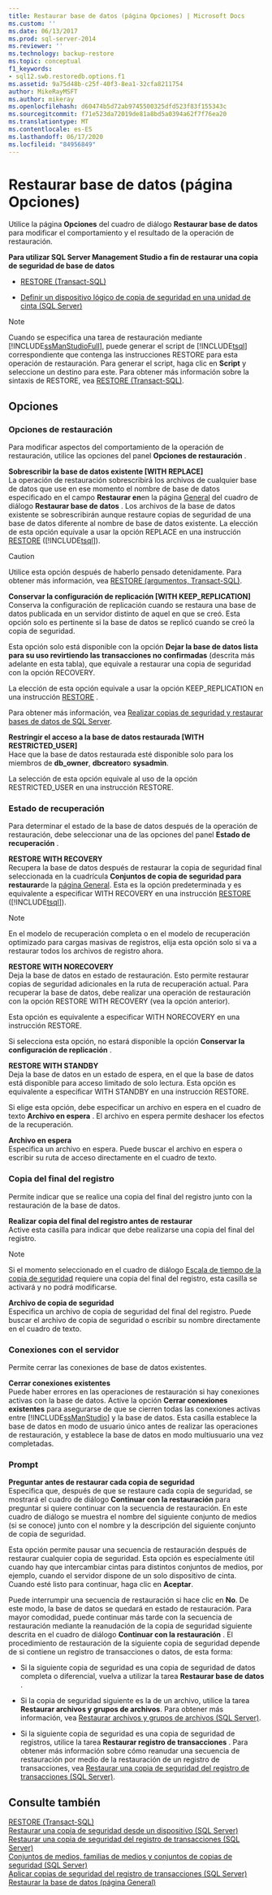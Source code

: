 ```yaml
---
title: Restaurar base de datos (página Opciones) | Microsoft Docs
ms.custom: ''
ms.date: 06/13/2017
ms.prod: sql-server-2014
ms.reviewer: ''
ms.technology: backup-restore
ms.topic: conceptual
f1_keywords:
- sql12.swb.restoredb.options.f1
ms.assetid: 9a75d48b-c25f-40f3-8ea1-32cfa8211754
author: MikeRayMSFT
ms.author: mikeray
ms.openlocfilehash: d60474b5d72ab9745500325dfd523f83f155343c
ms.sourcegitcommit: f71e523da72019de81a8bd5a0394a62f7f76ea20
ms.translationtype: MT
ms.contentlocale: es-ES
ms.lasthandoff: 06/17/2020
ms.locfileid: "84956849"
---
```

# <a name="restore-database-options-page"></a>Restaurar base de datos (página Opciones)
  Utilice la página **Opciones** del cuadro de diálogo **Restaurar base de datos** para modificar el comportamiento y el resultado de la operación de restauración.  
  
 **Para utilizar SQL Server Management Studio a fin de restaurar una copia de seguridad de base de datos**  
  
-   [RESTORE &#40;Transact-SQL&#41;](/sql/t-sql/statements/restore-statements-transact-sql)  
  
-   [Definir un dispositivo lógico de copia de seguridad en una unidad de cinta &#40;SQL Server&#41;](define-a-logical-backup-device-for-a-tape-drive-sql-server.md)  
  
> [!NOTE]  
>  Cuando se especifica una tarea de restauración mediante [!INCLUDE[ssManStudioFull](../../includes/ssmanstudiofull-md.md)], puede generar el script de [!INCLUDE[tsql](../../includes/tsql-md.md)] correspondiente que contenga las instrucciones RESTORE para esta operación de restauración. Para generar el script, haga clic en **Script** y seleccione un destino para este. Para obtener más información sobre la sintaxis de RESTORE, vea [RESTORE &#40;Transact-SQL&#41;](/sql/t-sql/statements/restore-statements-transact-sql).  
  
## <a name="options"></a>Opciones  
  
### <a name="restore-options"></a>Opciones de restauración  
 Para modificar aspectos del comportamiento de la operación de restauración, utilice las opciones del panel **Opciones de restauración** .  
  
 **Sobrescribir la base de datos existente [WITH REPLACE]**  
 La operación de restauración sobrescribirá los archivos de cualquier base de datos que use en ese momento el nombre de base de datos especificado en el campo **Restaurar en**en la página [General](../../integration-services/general-page-of-integration-services-designers-options.md) del cuadro de diálogo **Restaurar base de datos** . Los archivos de la base de datos existente se sobrescribirán aunque restaure copias de seguridad de una base de datos diferente al nombre de base de datos existente. La elección de esta opción equivale a usar la opción REPLACE en una instrucción [RESTORE](/sql/t-sql/statements/restore-statements-arguments-transact-sql) ([!INCLUDE[tsql](../../includes/tsql-md.md)]).  
  
> [!CAUTION]  
>  Utilice esta opción después de haberlo pensado detenidamente. Para obtener más información, vea [RESTORE &#40;argumentos, Transact-SQL&#41;](/sql/t-sql/statements/restore-statements-arguments-transact-sql).  
  
 **Conservar la configuración de replicación [WITH KEEP_REPLICATION]**  
 Conserva la configuración de replicación cuando se restaura una base de datos publicada en un servidor distinto de aquel en que se creó. Esta opción solo es pertinente si la base de datos se replicó cuando se creó la copia de seguridad.  
  
 Esta opción solo está disponible con la opción **Dejar la base de datos lista para su uso revirtiendo las transacciones no confirmadas** (descrita más adelante en esta tabla), que equivale a restaurar una copia de seguridad con la opción RECOVERY.  
  
 La elección de esta opción equivale a usar la opción KEEP_REPLICATION en una instrucción [RESTORE](/sql/t-sql/statements/restore-statements-transact-sql) .  
  
 Para obtener más información, vea [Realizar copias de seguridad y restaurar bases de datos de SQL Server](../replication/administration/back-up-and-restore-replicated-databases.md).  
  
 **Restringir el acceso a la base de datos restaurada [WITH RESTRICTED_USER]**  
 Hace que la base de datos restaurada esté disponible solo para los miembros de **db_owner**, **dbcreator**o **sysadmin**.  
  
 La selección de esta opción equivale al uso de la opción RESTRICTED_USER en una instrucción RESTORE.  
  
### <a name="recovery-state"></a>Estado de recuperación  
 Para determinar el estado de la base de datos después de la operación de restauración, debe seleccionar una de las opciones del panel **Estado de recuperación** .  
  
 **RESTORE WITH RECOVERY**  
 Recupera la base de datos después de restaurar la copia de seguridad final seleccionada en la cuadrícula **Conjuntos de copia de seguridad para restaurar**de la [página General](../../integration-services/general-page-of-integration-services-designers-options.md). Esta es la opción predeterminada y es equivalente a especificar WITH RECOVERY en una instrucción [RESTORE](/sql/t-sql/statements/restore-statements-arguments-transact-sql) ([!INCLUDE[tsql](../../includes/tsql-md.md)]).  
  
> [!NOTE]  
>  En el modelo de recuperación completa o en el modelo de recuperación optimizado para cargas masivas de registros, elija esta opción solo si va a restaurar todos los archivos de registro ahora.  
  
 **RESTORE WITH NORECOVERY**  
 Deja la base de datos en estado de restauración. Esto permite restaurar copias de seguridad adicionales en la ruta de recuperación actual. Para recuperar la base de datos, debe realizar una operación de restauración con la opción RESTORE WITH RECOVERY (vea la opción anterior).  
  
 Esta opción es equivalente a especificar WITH NORECOVERY en una instrucción RESTORE.  
  
 Si selecciona esta opción, no estará disponible la opción **Conservar la configuración de replicación** .  
  
 **RESTORE WITH STANDBY**  
 Deja la base de datos en un estado de espera, en el que la base de datos está disponible para acceso limitado de solo lectura. Esta opción es equivalente a especificar WITH STANDBY en una instrucción RESTORE.  
  
 Si elige esta opción, debe especificar un archivo en espera en el cuadro de texto **Archivo en espera** . El archivo en espera permite deshacer los efectos de la recuperación.  
  
 **Archivo en espera**  
 Especifica un archivo en espera. Puede buscar el archivo en espera o escribir su ruta de acceso directamente en el cuadro de texto.  
  
### <a name="tail-log-backup"></a>Copia del final del registro  
 Permite indicar que se realice una copia del final del registro junto con la restauración de la base de datos.  
  
 **Realizar copia del final del registro antes de restaurar**  
 Active esta casilla para indicar que debe realizarse una copia del final del registro.  
  
> [!NOTE]  
>  Si el momento seleccionado en el cuadro de diálogo [Escala de tiempo de la copia de seguridad](backup-timeline.md) requiere una copia del final del registro, esta casilla se activará y no podrá modificarse.  
  
 **Archivo de copia de seguridad**  
 Especifica un archivo de copia de seguridad del final del registro. Puede buscar el archivo de copia de seguridad o escribir su nombre directamente en el cuadro de texto.  
  
### <a name="server-connections"></a>Conexiones con el servidor  
 Permite cerrar las conexiones de base de datos existentes.  
  
 **Cerrar conexiones existentes**  
 Puede haber errores en las operaciones de restauración si hay conexiones activas con la base de datos. Active la opción **Cerrar conexiones existentes** para asegurarse de que se cierren todas las conexiones activas entre [!INCLUDE[ssManStudio](../../includes/ssmanstudio-md.md)] y la base de datos. Esta casilla establece la base de datos en modo de usuario único antes de realizar las operaciones de restauración, y establece la base de datos en modo multiusuario una vez completadas.  
  
### <a name="prompt"></a>Prompt  
 **Preguntar antes de restaurar cada copia de seguridad**  
 Especifica que, después de que se restaure cada copia de seguridad, se mostrará el cuadro de diálogo **Continuar con la restauración** para preguntar si quiere continuar con la secuencia de restauración. En este cuadro de diálogo se muestra el nombre del siguiente conjunto de medios (si se conoce) junto con el nombre y la descripción del siguiente conjunto de copia de seguridad.  
  
 Esta opción permite pausar una secuencia de restauración después de restaurar cualquier copia de seguridad. Esta opción es especialmente útil cuando hay que intercambiar cintas para distintos conjuntos de medios, por ejemplo, cuando el servidor dispone de un solo dispositivo de cinta. Cuando esté listo para continuar, haga clic en **Aceptar**.  
  
 Puede interrumpir una secuencia de restauración si hace clic en **No**. De este modo, la base de datos se quedará en estado de restauración. Para mayor comodidad, puede continuar más tarde con la secuencia de restauración mediante la reanudación de la copia de seguridad siguiente descrita en el cuadro de diálogo **Continuar con la restauración** . El procedimiento de restauración de la siguiente copia de seguridad depende de si contiene un registro de transacciones o datos, de esta forma:  
  
-   Si la siguiente copia de seguridad es una copia de seguridad de datos completa o diferencial, vuelva a utilizar la tarea **Restaurar base de datos** .  
  
-   Si la copia de seguridad siguiente es la de un archivo, utilice la tarea **Restaurar archivos y grupos de archivos**. Para obtener más información, vea [Restaurar archivos y grupos de archivos &#40;SQL Server&#41;](restore-files-and-filegroups-sql-server.md).  
  
-   Si la siguiente copia de seguridad es una copia de seguridad de registros, utilice la tarea **Restaurar registro de transacciones** . Para obtener más información sobre cómo reanudar una secuencia de restauración por medio de la restauración de un registro de transacciones, vea [Restaurar una copia de seguridad del registro de transacciones &#40;SQL Server&#41;](restore-a-transaction-log-backup-sql-server.md).  
  
## <a name="see-also"></a>Consulte también  
 [RESTORE &#40;Transact-SQL&#41;](/sql/t-sql/statements/restore-statements-transact-sql)   
 [Restaurar una copia de seguridad desde un dispositivo &#40;SQL Server&#41;](restore-a-backup-from-a-device-sql-server.md)   
 [Restaurar una copia de seguridad del registro de transacciones &#40;SQL Server&#41;](restore-a-transaction-log-backup-sql-server.md)   
 [Conjuntos de medios, familias de medios y conjuntos de copias de seguridad &#40;SQL Server&#41;](media-sets-media-families-and-backup-sets-sql-server.md)   
 [Aplicar copias de seguridad del registro de transacciones &#40;SQL Server&#41;](transaction-log-backups-sql-server.md)   
 [Restaurar la base de datos &#40;página General&#41;](../../integration-services/general-page-of-integration-services-designers-options.md)  
  
  
